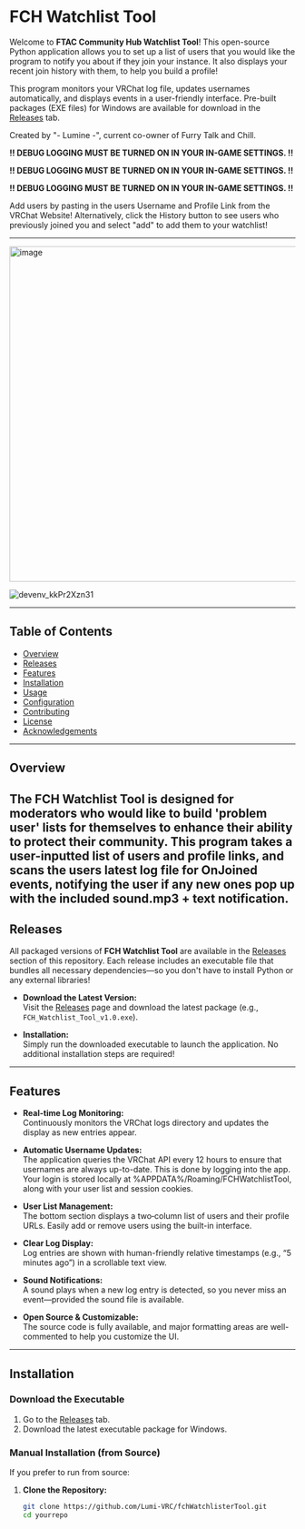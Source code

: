 # FCH Watchlist Tool

Welcome to **FTAC Community Hub Watchlist Tool**! This open-source Python application allows you to set up a list of users that you would like the program to notify you about if they join your instance. It also displays your recent join history with them, to help you build a profile!

This program monitors your VRChat log file, updates usernames automatically, and displays events in a user-friendly interface. Pre-built packages (EXE files) for Windows are available for download in the [Releases](https://github.com/Lumi-VRC/fchWatchlisterTool/releases) tab.

Created by "- Lumine -", current co-owner of Furry Talk and Chill.

**!! DEBUG LOGGING MUST BE TURNED ON IN YOUR IN-GAME SETTINGS. !!**

**!! DEBUG LOGGING MUST BE TURNED ON IN YOUR IN-GAME SETTINGS. !!**

**!! DEBUG LOGGING MUST BE TURNED ON IN YOUR IN-GAME SETTINGS. !!**


  Add users by pasting in the users Username and Profile Link from the VRChat Website!
  Alternatively, click the History button to see users who previously joined you and select "add" to add them to your watchlist!


---
<img width="590" alt="image" src="https://github.com/user-attachments/assets/b371c287-9b1e-4b82-a92c-5196d673c509" />


![devenv_kkPr2Xzn31](https://github.com/user-attachments/assets/b73461f5-03ab-4207-a30c-220f0ba4d426)


---
## Table of Contents

- [Overview](#overview)
- [Releases](#releases)
- [Features](#features)
- [Installation](#installation)
- [Usage](#usage)
- [Configuration](#configuration)
- [Contributing](#contributing)
- [License](#license)
- [Acknowledgements](#acknowledgements)

---

## Overview

The **FCH Watchlist Tool** is designed for moderators who would like to build 'problem user' lists for themselves to enhance their ability to protect their community.
This program takes a user-inputted list of users and profile links, and scans the users latest log file for OnJoined events, notifying the user if any new ones pop up with the included sound.mp3 + text notification.
---

## Releases

All packaged versions of **FCH Watchlist Tool** are available in the [Releases](https://github.com/Lumi-VRC/fchWatchlisterTool/releases) section of this repository. Each release includes an executable file that bundles all necessary dependencies—so you don't have to install Python or any external libraries!

- **Download the Latest Version:**  
  Visit the [Releases](https://github.com/Lumi-VRC/fchWatchlisterTool/releases) page and download the latest package (e.g., `FCH_Watchlist_Tool_v1.0.exe`).

- **Installation:**  
  Simply run the downloaded executable to launch the application. No additional installation steps are required!
---

## Features

- **Real-time Log Monitoring:**  
  Continuously monitors the VRChat logs directory and updates the display as new entries appear.

- **Automatic Username Updates:**  
  The application queries the VRChat API every 12 hours to ensure that usernames are always up-to-date.
  This is done by logging into the app. Your login is stored locally at %APPDATA%/Roaming/FCHWatchlistTool, along with your user list and session cookies.

- **User List Management:**  
  The bottom section displays a two‑column list of users and their profile URLs. Easily add or remove users using the built-in interface.

- **Clear Log Display:**  
  Log entries are shown with human-friendly relative timestamps (e.g., “5 minutes ago”) in a scrollable text view.

- **Sound Notifications:**  
  A sound plays when a new log entry is detected, so you never miss an event—provided the sound file is available.

- **Open Source & Customizable:**  
  The source code is fully available, and major formatting areas are well-commented to help you customize the UI.

---

## Installation

### Download the Executable

1. Go to the [Releases](https://github.com/Lumi-VRC/fchWatchlisterTool/releases) tab.
2. Download the latest executable package for Windows.

### Manual Installation (from Source)

If you prefer to run from source:

1. **Clone the Repository:**

   ```bash
   git clone https://github.com/Lumi-VRC/fchWatchlisterTool.git
   cd yourrepo

